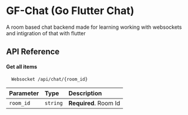 
# GF-Chat (Go Flutter Chat)

A room based chat backend made for learning working with websockets and intigration of that with flutter 


## API Reference

#### Get all items

```websocket
  Websocket /api/chat/{room_id}
```

| Parameter | Type     | Description                |
| :-------- | :------- | :------------------------- |
| `room_id` | `string` | **Required**. Room Id  |


